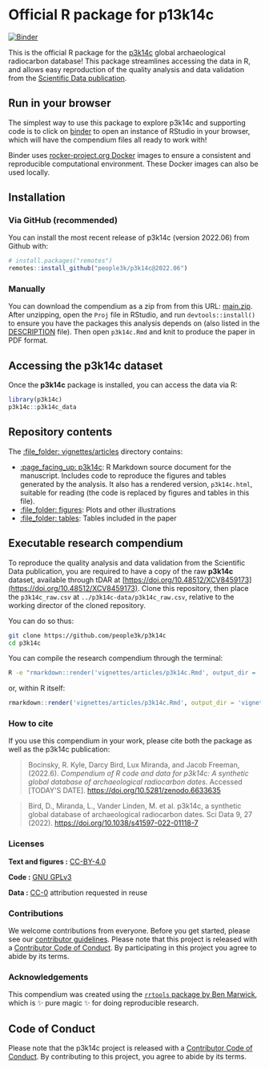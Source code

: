 
# Official R package for p13k14c

<!-- badges: start -->
[![Binder](https://mybinder.org/badge_logo.svg)](https://mybinder.org/v2/gh/people3k/p3k14c/master?urlpath=rstudio)
<!-- badges: end -->

This is the official R package for the [p3k14c](https://p3k14c.org/) global archaeological radiocarbon database! This package streamlines accessing the data in R, and allows easy reproduction of the quality analysis and data validation from the [Scientific Data publication](https://www.nature.com/articles/s41597-022-01118-7).

## Run in your browser

The simplest way to use this package to explore p3k14c and supporting code is to click on
[binder](https://mybinder.org/v2/gh/people3k/p3k14c/master?urlpath=rstudio)
to open an instance of RStudio in your browser, which will have the
compendium files all ready to work with! 

Binder uses
[rocker-project.org Docker](rocker-project.org) images to ensure a
consistent and reproducible computational environment. These Docker
images can also be used locally.

## Installation

### Via GitHub (recommended) 

You can install the most recent release of p3k14c (version 2022.06) from Github with:

``` r
# install.packages("remotes")
remotes::install_github("people3k/p3k14c@2022.06")
```

### Manually

You can download the compendium as a zip from from this URL:
[main.zip](/archive/main.zip). After unzipping, open the `Proj` file
in RStudio, and run `devtools::install()` to ensure you have the
packages this analysis depends on (also listed in the
[DESCRIPTION](/DESCRIPTION) file). Then open `p3k14c.Rmd` and knit
to produce the paper in PDF format.


## Accessing the **p3k14c** dataset
Once the **p3k14c** package is installed, you can access the data via R:
``` r
library(p3k14c)
p3k14c::p3k14c_data
```

## Repository contents

The [:file\_folder: vignettes/articles](vignettes/articles) directory contains:

  - [:page\_facing\_up: p3k14c](vignettes/articles/p3k14c.Rmd): R
    Markdown source document for the manuscript. Includes code to
    reproduce the figures and tables generated by the analysis. It also
    has a rendered version, `p3k14c.html`, suitable for reading
    (the code is replaced by figures and tables in this file).
  - [:file\_folder: figures](vignettes/articles/figures): Plots and other
    illustrations
  - [:file\_folder: tables](vignettes/articles/tables): Tables included in 
    the paper

## Executable research compendium
To reproduce the quality analysis and data validation from the Scientific Data publication, you are required to have a copy of the raw **p3k14c** dataset, available through tDAR at [https://doi.org/10.48512/XCV8459173](https://doi.org/10.48512/XCV8459173). Clone this repository, then place the `p3k14c_raw.csv` at `../p3k14c-data/p3k14c_raw.csv`, relative to the working director of the cloned repository.

You can do so thus:

```bash
git clone https://github.com/people3k/p3k14c
cd p3k14c
```

You can compile the research compendium through the terminal:

``` bash
R -e "rmarkdown::render('vignettes/articles/p3k14c.Rmd', output_dir = 'vignettes/articles')"
```

or, within R itself:
``` r
rmarkdown::render('vignettes/articles/p3k14c.Rmd', output_dir = 'vignettes/articles')
```

### How to cite

If you use this compendium in your work, please cite both the package as well as the p3k14c publication:

> Bocinsky, R. Kyle, Darcy Bird, Lux Miranda, and Jacob Freeman, (2022.6). *Compendium
> of R code and data for p3k14c: A synthetic global database of 
> archaeological radiocarbon dates*. Accessed \[TODAY'S DATE\]. https://doi.org/10.5281/zenodo.6633635

> Bird, D., Miranda, L., Vander Linden, M. et al. p3k14c, a synthetic global database of archaeological radiocarbon dates. Sci Data 9, 27 (2022). https://doi.org/10.1038/s41597-022-01118-7

### Licenses

**Text and figures :**
[CC-BY-4.0](http://creativecommons.org/licenses/by/4.0/)

**Code :** [GNU GPLv3](LICENSE.md)

**Data :** [CC-0](http://creativecommons.org/publicdomain/zero/1.0/)
attribution requested in reuse

### Contributions

We welcome contributions from everyone. Before you get started, please
see our [contributor guidelines](CONTRIBUTING.md). Please note that this
project is released with a [Contributor Code of Conduct](CONDUCT.md). By
participating in this project you agree to abide by its terms.

### Acknowledgements

This compendium was created using the [`rrtools` package by Ben
Marwick](https://github.com/benmarwick/rrtools), which is ✨ pure magic ✨
for doing reproducible research.


## Code of Conduct

Please note that the p3k14c project is released with a [Contributor Code of Conduct](https://people3k.github.io/p3k14c/CODE_OF_CONDUCT.html). By contributing to this project, you agree to abide by its terms.

